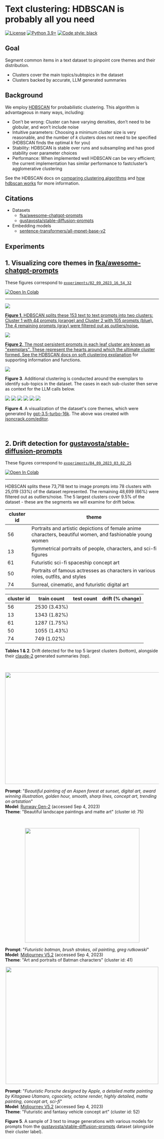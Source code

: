# Text clustering: HDBSCAN is probably all you need

[![License](https://img.shields.io/badge/License-Apache_2.0-green.svg)](https://github.com/daniel-furman/Polyglot-or-Not/blob/main/LICENSE) 
[![Python 3.9+](https://img.shields.io/badge/python-3.9+-blue.svg)](https://www.python.org/downloads/release/python-390/) 
[![Code style: black](https://img.shields.io/badge/code%20style-black-000000.svg)](https://github.com/psf/black) 

## Goal

Segment common items in a text dataset to pinpoint core themes and their distribution. 

* Clusters cover the main topics/subtopics in the dataset
* Clusters backed by accurate, LLM generated summaries

## Background

We employ [HDBSCAN](https://hdbscan.readthedocs.io/en/latest/index.html) for probabilistic clustering. This algorithm is advantageous in many ways, including:

* Don’t be wrong: Cluster can have varying densities, don’t need to be globular, and won’t include noise
* Intuitive parameters: Choosing a minimum cluster size is very reasonable, and the number of *k* clusters does not need to be specified (HDBSCAN finds the optimal *k* for you)
* Stability: HDBSCAN is stable over runs and subsampling and has good stability over parameter choices
* Performance: When implemented well HDBSCAN can be very efficient; the current implementation has similar performance to fastcluster’s agglomerative clustering

See the HDBSCAN docs on [comparing clustering algorithms](https://hdbscan.readthedocs.io/en/latest/comparing_clustering_algorithms.html#hdbscan) and [how hdbscan works](https://hdbscan.readthedocs.io/en/latest/how_hdbscan_works.html) for more information.

## Citations

* Datasets
    * [fka/awesome-chatgpt-prompts](https://huggingface.co/datasets/fka/awesome-chatgpt-prompts)
    * [gustavosta/stable-diffusion-prompts](https://huggingface.co/datasets/Gustavosta/Stable-Diffusion-Prompts)  
* Embedding models
    * [sentence-transformers/all-mpnet-base-v2](https://huggingface.co/sentence-transformers/all-mpnet-base-v2)

## Experiments

## 1. Visualizing core themes in [fka/awesome-chatgpt-prompts](https://huggingface.co/datasets/fka/awesome-chatgpt-prompts)

These figures correspond to [`experiments/02_09_2023_16_54_32`](https://github.com/daniel-furman/awesome-chatgpt-prompts-clustering/tree/main/experiments/02_09_2023_16_54_32)

<a target="_blank" href="https://colab.research.google.com/github/daniel-furman/awesome-chatgpt-prompts-clustering/blob/main/notebooks/awesome-chatgpt-prompts-clustering.ipynb"> <img src="https://colab.research.google.com/assets/colab-badge.svg" alt="Open In Colab"/>

---

![](experiments/02_09_2023_16_54_32/assets/clusters_viz_1.png)

**Figure 1**. HDBSCAN splits these 153 text to text prompts into two clusters: Cluster 1 with 44 prompts (orange) and Cluster 2 with 105 prompts (blue). The 4 remaining prompts (gray) were filtered out as outliers/noise.

![](experiments/02_09_2023_16_54_32/assets/exemplars_viz_1.png)

**Figure 2**. The most persistent prompts in each leaf cluster are known as "exemplars". These represent the hearts around which the ultimate cluster formed. See the HDBSCAN docs on [soft clustering explanation](https://hdbscan.readthedocs.io/en/latest/soft_clustering_explanation.html#distance-based-membership) for supporting information and functions.

![](experiments/02_09_2023_16_54_32/assets/exemplars_viz_2.png)

**Figure 3**. Additional clustering is conducted around the exemplars to identify sub-topics in the dataset. The cases in each sub-cluster then serve as context for the LLM calls below.

![](experiments/02_09_2023_16_54_32/assets/cluster0_subcluster0.png)
![](experiments/02_09_2023_16_54_32/assets/cluster0_subcluster1.png)
![](experiments/02_09_2023_16_54_32/assets/cluster1_subcluster2.png)
![](experiments/02_09_2023_16_54_32/assets/cluster1_subcluster3.png)
![](experiments/02_09_2023_16_54_32/assets/cluster1_subcluster4.png)
![](experiments/02_09_2023_16_54_32/assets/cluster1_subcluster5.png)

**Figure 4**. A visualization of the dataset's core themes, which were generated by [gpt-3.5-turbo-16k](https://platform.openai.com/docs/models/gpt-3-5). The above was created with [jsoncrack.com/editor](https://jsoncrack.com/editor).

<br>

## 2. Drift detection for [gustavosta/stable-diffusion-prompts](https://huggingface.co/datasets/Gustavosta/Stable-Diffusion-Prompts)

These figures correspond to [`experiments/04_09_2023_03_02_25`](https://github.com/daniel-furman/awesome-chatgpt-prompts-clustering/tree/main/experiments/04_09_2023_03_02_25)

<a target="_blank" href="https://colab.research.google.com/github/daniel-furman/awesome-chatgpt-prompts-clustering/blob/main/notebooks/stable-diffusion-prompts-clustering.ipynb">
  <img src="https://colab.research.google.com/assets/colab-badge.svg" alt="Open In Colab"/>
</a>

---

HDBSCAN splits these 73,718 text to image prompts into 78 clusters with 25,019 (33%) of the dataset represented. The remaining 48,699 (66%) were filtered out as outliers/noise. The 5 largest clusters cover 9.5% of the dataset - these are the segments we will examine for drift below. 

| cluster id | theme |
|------------|--------------|
| 56         | Portraits and artistic depictions of female anime characters, beautiful women, and fashionable young women |
| 13         | Symmetrical portraits of people, characters, and sci-fi figures                                            |
| 61         | Futuristic sci-fi spaceship concept art                                                                    |
| 50         | Portraits of famous actresses as characters in various roles, outfits, and styles                          |
| 74         | Surreal, cinematic, and futuristic digital art                                                             |


| cluster id | train count  | test count | drift (% change) |
|------------|--------------|------------|------------------|
| 56         | 2530 (3.43%) |            |                  |
| 13         | 1343 (1.82%) |            |                  |
| 61         | 1287 (1.75%) |            |                  |
| 50         | 1055 (1.43%) |            |                  |
| 74         | 749 (1.02%)  |            |                  |

**Tables 1 & 2**. Drift detected for the top 5 largest clusters (bottom), alongside their [claude-2](https://claude.ai/) generated summaries (top).

<br>

<p align="center"> <img src="experiments/04_09_2023_03_02_25/assets/aspens_runway.jpeg"/ width = "550" height = "366"> </p>

**Prompt**: "*Beautiful painting of an Aspen forest at sunset, digital art, award winning illustration, golden hour, smooth, sharp lines, concept art, trending on artstation*" <br>
**Model**: [Runway Gen-2](https://app.runwayml.com/video-tools/teams/dryanfurman/ai-tools/text-to-image) (accessed Sep 4, 2023) <br>
**Theme**: "Beautiful landscape paintings and matte art"  (cluster id: 75)<br>

<br>

<p align="center"> <img src="experiments/04_09_2023_03_02_25/assets/batman_midjourney.png"/ width = "375" height = "375"> </p>

**Prompt**: "*Futuristic batman, brush strokes, oil painting, greg rutkowski*" <br>
**Model**: [Midjourney V5.2](https://www.midjourney.com/app/) (accessed Sep 4, 2023) <br>
**Theme**: "Art and portraits of Batman characters" (cluster id: 41)<br>

<p align="center"> <img src="experiments/04_09_2023_03_02_25/assets/futuristic_car_midjourney.png"/ width = "500" height = "384"> </p>

**Prompt**: "*Futuristic Porsche designed by Apple, a detailed matte painting by Kitagawa Utamaro, cgsociety, octane render, highly detailed, matte painting, concept art, sci-fi*" <br>
**Model**: [Midjourney V5.2](https://www.midjourney.com/app/) (accessed Sep 4, 2023) <br>
**Theme**: "Futuristic and fantasy vehicle concept art"  (cluster id: 52) <br>


**Figure 5**. A sample of 3 text to image generations with various models for prompts from the [gustavosta/stable-diffusion-prompts](https://huggingface.co/datasets/Gustavosta/Stable-Diffusion-Prompts) dataset (alongside their cluster label). 